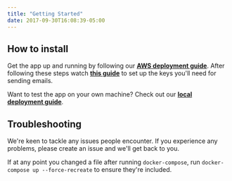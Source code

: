 ```yaml
---
title: "Getting Started"
date: 2017-09-30T16:08:39-05:00
---
```


## How to install

Get the app up and running by following our [**AWS deployment guide**](/aws-deployment-guide). After following these steps watch [**this guide**](https://www.youtube.com/watch?v=_7U03GVD4a8) to set up the keys you'll need for sending emails.

Want to test the app on your own machine? Check out our [**local deployment guide**](/local-deployment-guide).

## Troubleshooting

We're keen to tackle any issues people encounter. If you experience any problems, please create an issue and we'll get back to you.

If at any point you changed a file after running `docker-compose`, run `docker-compose up --force-recreate` to ensure they're included.

